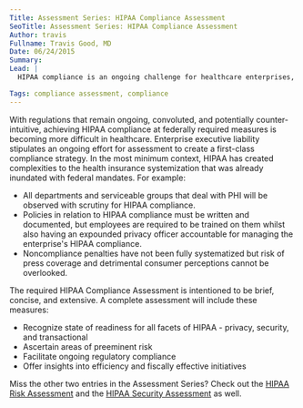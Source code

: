 ```yaml
---
Title: Assessment Series: HIPAA Compliance Assessment
SeoTitle: Assessment Series: HIPAA Compliance Assessment
Author: travis
Fullname: Travis Good, MD
Date: 06/24/2015
Summary: 
Lead: |
  HIPAA compliance is an ongoing challenge for healthcare enterprises, so the HIPAA Compliance Assessment was created to help meet the objectives of HIPAA while also providing insights into possibilities for streamlining processes and lowering costs.

Tags: compliance assessment, compliance
---
```

With regulations that remain ongoing, convoluted, and potentially counter-intuitive, achieving HIPAA compliance at federally required measures is becoming more difficult in healthcare. Enterprise executive liability stipulates an ongoing effort for assessment to create a first-class compliance strategy. In the most minimum context, HIPAA has created complexities to the health insurance systemization that was already inundated with federal mandates. For example:

- All departments and serviceable groups that deal with PHI will be observed with scrutiny for HIPAA compliance.
- Policies in relation to HIPAA compliance must be written and documented, but employees are required to be trained on them whilst also having an expounded privacy officer accountable for managing the enterprise's HIPAA compliance.
- Noncompliance penalties have not been fully systematized but risk of press coverage and detrimental consumer perceptions cannot be overlooked. 

The required HIPAA Compliance Assessment is intentioned to be brief, concise, and extensive. A complete assessment will include these measures:

- Recognize state of readiness for all facets of HIPAA - privacy, security, and transactional
- Ascertain areas of preeminent risk
- Facilitate ongoing regulatory compliance
- Offer insights into efficiency and fiscally effective initiatives 

Miss the other two entries in the Assessment Series? Check out the [HIPAA Risk Assessment](https://catalyze.io/blog/hipaa-risk-assessment) and the [HIPAA Security Assessment](https://catalyze.io/blog/hipaa-security-assessment) as well.

